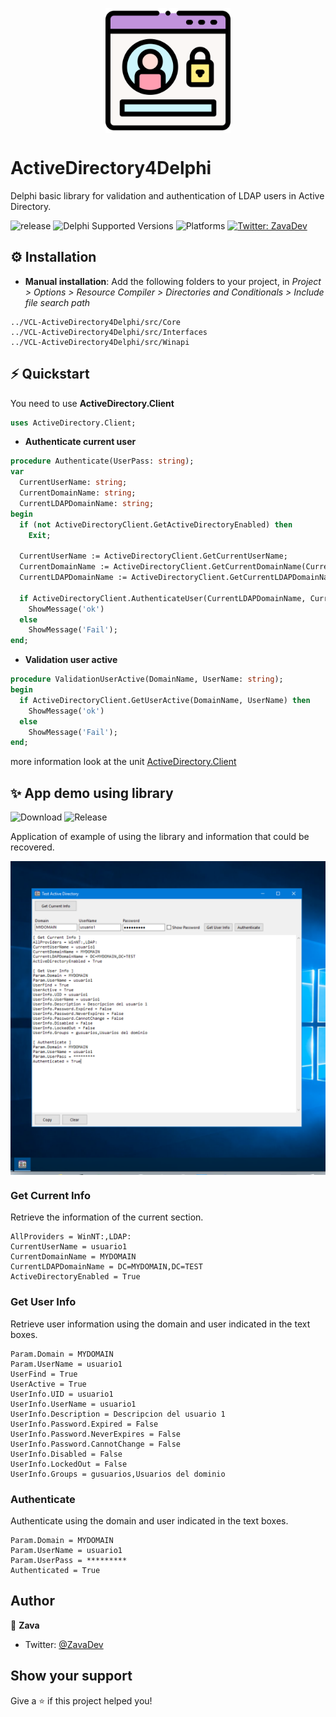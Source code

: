 <p align="center">
  <img width="200" align="center" src="./resources/login.svg" alt="demo"/>
</p>

# ActiveDirectory4Delphi

Delphi basic library for validation and authentication of LDAP users in Active Directory.

![release](https://img.shields.io/github/v/release/EdZava/VCL-ActiveDirectory4Delphi?style=flat-square)
![Delphi Supported Versions](https://img.shields.io/badge/Delphi%20Supported%20Versions-XE7%20and%20ever-blue.svg)
![Platforms](https://img.shields.io/badge/Supported%20platforms-Win32%20and%20Win64-red.svg)
[![Twitter: ZavaDev](https://img.shields.io/twitter/follow/ZavaDev.svg?style=social)](https://twitter.com/ZavaDev)

## ⚙️ Installation

* **Manual installation**: Add the following folders to your project, in *Project > Options > Resource Compiler > Directories and Conditionals > Include file search path*

```
../VCL-ActiveDirectory4Delphi/src/Core
../VCL-ActiveDirectory4Delphi/src/Interfaces
../VCL-ActiveDirectory4Delphi/src/Winapi
```

## ⚡️ Quickstart

You need to use **ActiveDirectory.Client**

```pascal
uses ActiveDirectory.Client;
```

* **Authenticate current user**

```pascal
procedure Authenticate(UserPass: string);
var
  CurrentUserName: string;
  CurrentDomainName: string;
  CurrentLDAPDomainName: string;
begin
  if (not ActiveDirectoryClient.GetActiveDirectoryEnabled) then
    Exit;

  CurrentUserName := ActiveDirectoryClient.GetCurrentUserName;
  CurrentDomainName := ActiveDirectoryClient.GetCurrentDomainName(CurrentUserName);  
  CurrentLDAPDomainName := ActiveDirectoryClient.GetCurrentLDAPDomainName(CurrentDomainName);  

  if ActiveDirectoryClient.AuthenticateUser(CurrentLDAPDomainName, CurrentUserName, UserPass) then
    ShowMessage('ok')
  else
    ShowMessage('Fail');
end;
```

* **Validation user active**

```pascal
procedure ValidationUserActive(DomainName, UserName: string);
begin
  if ActiveDirectoryClient.GetUserActive(DomainName, UserName) then
    ShowMessage('ok')
  else
    ShowMessage('Fail');
end;
```

more information look at the unit [ActiveDirectory.Client](./src/Core/ActiveDirectory.Client.pas)

## ✨ App demo using library

![Download](https://img.shields.io/github/downloads/EdZava/VCL-ActiveDirectory4Delphi/latest/total)
![Release](https://img.shields.io/github/v/release/EdZava/VCL-ActiveDirectory4Delphi)

Application of example of using the library and information that could be recovered.

<p align="center">
  <img width="900" align="center" src="./resources/screen-main.png" alt="demo"/>
</p>

### Get Current Info 

Retrieve the information of the current section.

```log
AllProviders = WinNT:,LDAP:
CurrentUserName = usuario1
CurrentDomainName = MYDOMAIN
CurrentLDAPDomainName = DC=MYDOMAIN,DC=TEST
ActiveDirectoryEnabled = True
```

### Get User Info

Retrieve user information using the domain and user indicated in the text boxes.

```log
Param.Domain = MYDOMAIN
Param.UserName = usuario1
UserFind = True
UserActive = True
UserInfo.UID = usuario1
UserInfo.UserName = usuario1
UserInfo.Description = Descripcion del usuario 1
UserInfo.Password.Expired = False
UserInfo.Password.NeverExpires = False
UserInfo.Password.CannotChange = False
UserInfo.Disabled = False
UserInfo.LockedOut = False
UserInfo.Groups = gusuarios,Usuarios del dominio
```

### Authenticate

Authenticate using the domain and user indicated in the text boxes.

```log
Param.Domain = MYDOMAIN
Param.UserName = usuario1
Param.UserPass = *********
Authenticated = True
```

## Author

👤 **Zava**

* Twitter: [@ZavaDev](https://twitter.com/ZavaDev)

## Show your support

Give a ⭐️ if this project helped you!
